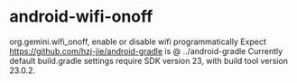 # android-wifi-onoff
org.gemini.wifi_onoff, enable or disable wifi programmatically
Expect https://github.com/hzj-jie/android-gradle is @ ../android-gradle
Currently default build.gradle settings require SDK version 23, with build tool version 23.0.2.
